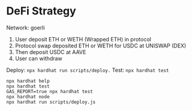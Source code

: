# DeFi Strategy

Network: goerli

1. User deposit ETH or WETH (Wrapped ETH) in protocol
2. Protocol swap deposited ETH or WETH for USDC at UNISWAP (DEX)
3. Then deposit USDC at AAVE
4. User can withdraw

Deploy: `npx hardhat run scripts/deploy.`
Test: `npx hardhat test`

```shell
npx hardhat help
npx hardhat test
GAS_REPORT=true npx hardhat test
npx hardhat node
npx hardhat run scripts/deploy.js
```
